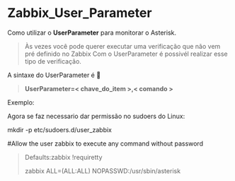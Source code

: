 # Zabbix_User_Parameter
Como utilizar o **UserParameter** para monitorar o Asterisk.
> Às vezes você pode querer executar uma verificação  que não vem pré definido no Zabbix
> Com o UserParameter é possivél realizar esse tipo de verificação.



A sintaxe do UserParameter é  :eyes:


> **UserParameter=< chave_do_item >,< comando >**
>  
> 
  Exemplo:
  
  




Agora se faz necessario dar permissão no sudoers do Linux:


mkdir -p etc/sudoers.d/user_zabbix

#Allow the user zabbix to execute any command without password
> Defaults:zabbix !requiretty
> 
> zabbix  ALL=(ALL:ALL) NOPASSWD:/usr/sbin/asterisk
